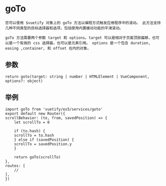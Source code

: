 # goTo

    您可以使用 $vuetify 对象上的 goTo 方法以编程方式触发应用程序中的滚动。 此方法支持几种不同类型的目标选择器和选项，包括使用内置缓动功能的平滑滚动。

    goTo 方法需要两个参数 target 和 options。target 可以是相对于页面顶部偏移，也可以是一个有效的 css 选择器，也可以是元素引用。 options 是一个包含 duration, easing ,container, 和 offset 在内的对象。

## 参数

    return goto(target: string | number | HTMLElement | VueComponent, options?: object)

## 举例

    import goTo from 'vuetify/es5/services/goto'
    export default new Router({
    scrollBehavior: (to, from, savedPosition) => {
        let scrollTo = 0

        if (to.hash) {
        scrollTo = to.hash
        } else if (savedPosition) {
        scrollTo = savedPosition.y
        }

        return goTo(scrollTo)
    },
    routes: [
        //
    ],
    })
